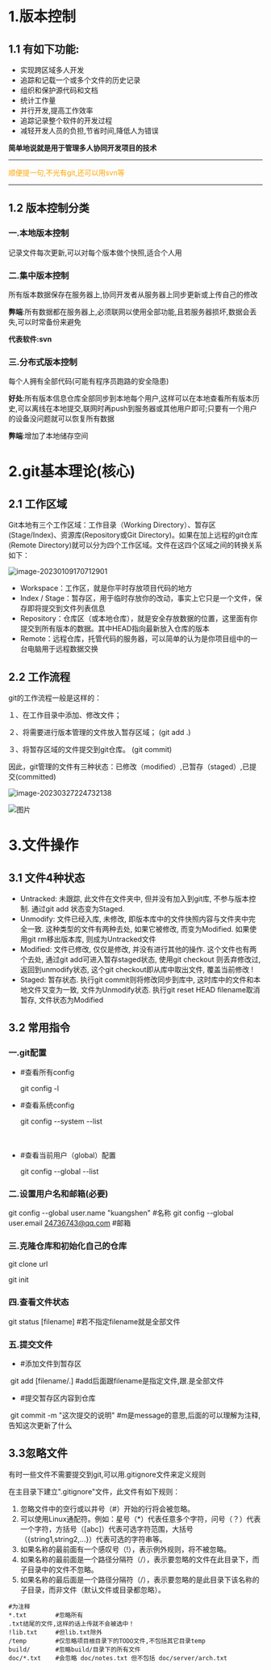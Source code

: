 # 1.版本控制

## 1.1 有如下功能:

- 实现跨区域多人开发
- 追踪和记载一个或多个文件的历史记录
- 组织和保护源代码和文档
- 统计工作量
- 并行开发,提高工作效率
- 追踪记录整个软件的开发过程
- 减轻开发人员的负担,节省时间,降低人为错误

**简单地说就是用于管理多人协同开发项目的技术**

------

<font color='orange'>顺便提一句,不光有git,还可以用svn等</font>

------



## 1.2 版本控制分类

### 一.本地版本控制

记录文件每次更新,可以对每个版本做个快照,适合个人用

### 二.集中版本控制

所有版本数据保存在服务器上,协同开发者从服务器上同步更新或上传自己的修改

**弊端**:所有数据都在服务器上,必须联网以使用全部功能,且若服务器损坏,数据会丢失,可以时常备份来避免

**代表软件:svn**

### 三.分布式版本控制

每个人拥有全部代码(可能有程序员跑路的安全隐患)

**好处**:所有版本信息仓库全部同步到本地每个用户,这样可以在本地查看所有版本历史,可以离线在本地提交,联网时再push到服务器或其他用户即可;只要有一个用户的设备没问题就可以恢复所有数据

**弊端**:增加了本地储存空间



# 2.git基本理论(核心)

## 2.1 工作区域

Git本地有三个工作区域：工作目录（Working Directory）、暂存区(Stage/Index)、资源库(Repository或Git Directory)。如果在加上远程的git仓库(Remote Directory)就可以分为四个工作区域。文件在这四个区域之间的转换关系如下：

![image-20230109170712901](C:\Users\我坐摇摇车\AppData\Roaming\Typora\typora-user-images\image-20230109170712901.png)





- Workspace：工作区，就是你平时存放项目代码的地方
- Index / Stage：暂存区，用于临时存放你的改动，事实上它只是一个文件，保存即将提交到文件列表信息
- Repository：仓库区（或本地仓库），就是安全存放数据的位置，这里面有你提交到所有版本的数据。其中HEAD指向最新放入仓库的版本
- Remote：远程仓库，托管代码的服务器，可以简单的认为是你项目组中的一台电脑用于远程数据交换

## 2.2 工作流程

git的工作流程一般是这样的：

１、在工作目录中添加、修改文件；    

２、将需要进行版本管理的文件放入暂存区域；   (git add .)

３、将暂存区域的文件提交到git仓库。                  (git commit)

因此，git管理的文件有三种状态：已修改（modified）,已暂存（staged）,已提交(committed)

![image-20230327224732138](C:\Users\wozuoyaoyaoche\AppData\Roaming\Typora\typora-user-images\image-20230327224732138.png)

![图片](https://mmbiz.qpic.cn/mmbiz_png/uJDAUKrGC7Ksu8UlITwMlbX3kMGtZ9p09iaOhl0dACfLrMwNbDzucGQ30s3HnsiaczfcR6dC9OehicuwibKuHjRlzg/640?wx_fmt=png&wxfrom=5&wx_lazy=1&wx_co=1)



# 3.文件操作

## 3.1 文件4种状态

- Untracked: 未跟踪, 此文件在文件夹中, 但并没有加入到git库, 不参与版本控制. 通过git add 状态变为Staged.
- Unmodify: 文件已经入库, 未修改, 即版本库中的文件快照内容与文件夹中完全一致. 这种类型的文件有两种去处, 如果它被修改, 而变为Modified. 如果使用git rm移出版本库, 则成为Untracked文件
- Modified: 文件已修改, 仅仅是修改, 并没有进行其他的操作. 这个文件也有两个去处, 通过git add可进入暂存staged状态, 使用git  checkout 则丢弃修改过, 返回到unmodify状态, 这个git checkout即从库中取出文件, 覆盖当前修改 !
- Staged: 暂存状态. 执行git commit则将修改同步到库中, 这时库中的文件和本地文件又变为一致, 文件为Unmodify状态. 执行git reset HEAD filename取消暂存, 文件状态为Modified



## 3.2 常用指令

### 一.git配置

- #查看所有config

  git config -l

- #查看系统config

  git config --system --list

  　　

- #查看当前用户（global）配置

  git config --global  --list

### 二.设置用户名和邮箱(必要)

git config --global user.name "kuangshen"  #名称
git config --global user.email 24736743@qq.com   #邮箱

### 三.克隆仓库和初始化自己的仓库

git clone url

git init

### 四.查看文件状态

git status [filename]    #若不指定filename就是全部文件

### 五.提交文件

- #添加文件到暂存区

​     	git add [filename/.]   #add后面跟filename是指定文件,跟.是全部文件

- #提交暂存区内容到仓库

​		 git commit -m "这次提交的说明"  #m是message的意思,后面的可以理解为注释,告知这次更新了什么



## 3.3忽略文件

有时一些文件不需要提交到git,可以用.gitignore文件来定义规则

在主目录下建立".gitignore"文件，此文件有如下规则：

1. 忽略文件中的空行或以井号（#）开始的行将会被忽略。
2. 可以使用Linux通配符。例如：星号（*）代表任意多个字符，问号（？）代表一个字符，方括号（[abc]）代表可选字符范围，大括号（{string1,string2,...}）代表可选的字符串等。
3. 如果名称的最前面有一个感叹号（!），表示例外规则，将不被忽略。
4. 如果名称的最前面是一个路径分隔符（/），表示要忽略的文件在此目录下，而子目录中的文件不忽略。
5. 如果名称的最后面是一个路径分隔符（/），表示要忽略的是此目录下该名称的子目录，而非文件（默认文件或目录都忽略）。



```
#为注释
*.txt        #忽略所有 
.txt结尾的文件,这样的话上传就不会被选中！
!lib.txt     #但lib.txt除外
/temp        #仅忽略项目根目录下的TODO文件,不包括其它目录temp
build/       #忽略build/目录下的所有文件
doc/*.txt    #会忽略 doc/notes.txt 但不包括 doc/server/arch.txt
```


